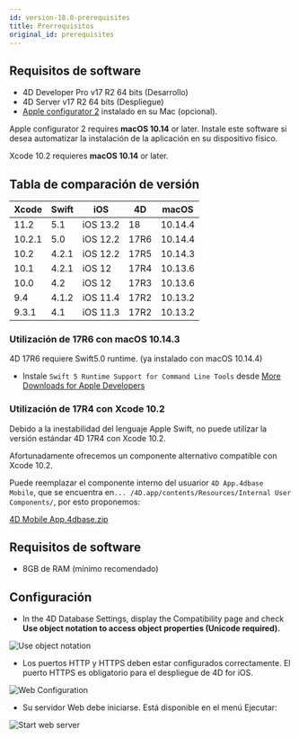 ```yaml
---
id: version-18.0-prerequisites
title: Prerrequisitos
original_id: prerequisites
---
```


## Requisitos de software

* 4D Developer Pro v17 R2 64 bits (Desarrollo)
* 4D Server v17 R2 64 bits (Despliegue)
* [Apple configurator 2](https://itunes.apple.com/us/app/apple-configurator-2/id1037126344) instalado en su Mac (opcional).

Apple configurator 2 requires **macOS 10.14** or later. Instale este software si desea automatizar la instalación de la aplicación en su dispositivo físico.

Xcode 10.2 requieres **macOS 10.14** or later.

## Tabla de comparación de versión

| Xcode  | Swift | iOS      | 4D   | macOS   |
| ------ | ----- | -------- | ---- | ------- |
| 11.2   | 5.1   | iOS 13.2 | 18   | 10.14.4 |
| 10.2.1 | 5.0   | iOS 12.2 | 17R6 | 10.14.4 |
| 10.2   | 4.2.1 | iOS 12.2 | 17R5 | 10.14.3 |
| 10.1   | 4.2.1 | iOS 12   | 17R4 | 10.13.6 |
| 10.0   | 4.2   | iOS 12   | 17R3 | 10.13.6 |
| 9.4    | 4.1.2 | iOS 11.4 | 17R2 | 10.13.2 |
| 9.3.1  | 4.1   | iOS 11.3 | 17R2 | 10.13.2 |

### Utilización de 17R6 con macOS 10.14.3

4D 17R6 requiere Swift5.0 runtime. (ya instalado con macOS 10.14.4)

 - Instale `Swift 5 Runtime Support for Command Line Tools` desde [More Downloads for Apple Developers](https://developer.apple.com/download/more/)

### Utilización de 17R4 con Xcode 10.2

Debido a la inestabilidad del lenguaje Apple Swift, no puede utilizar la versión estándar 4D 17R4 con Xcode 10.2.

Afortunadamente ofrecemos un componente alternativo compatible con Xcode 10.2.

Puede reemplazar el componente interno del usuarior `4D App.4dbase Mobile`, que se encuentra en`... /4D.app/contents/Resources/Internal User Components/`, por esto proponemos:

<a class="button"
href="https://download.4d.com/Products/Current/4D_v17R4/4D%20Mobile%20App%20-%20Xcode%2010.2/4D%20Mobile%20App.4dbase.zip">4D Mobile App.4dbase.zip</a>

## Requisitos de software

* 8GB de RAM (mínimo recomendado)

## Configuración

* In the 4D Database Settings, display the Compatibility page and check **Use object notation to access object properties (Unicode required).**

![Use object notation](assets/en/prerequisites/Use-object-notation.png)

* Los puertos HTTP y HTTPS deben estar configurados correctamente. El puerto HTTPS es obligatorio para el despliegue de 4D for iOS.

![Web Configuration](assets/en/prerequisites/Web-Configuration.png)

* Su servidor Web debe iniciarse. Está disponible en el menú Ejecutar:

![Start web server](assets/en/prerequisites/Start-web-server.png)

